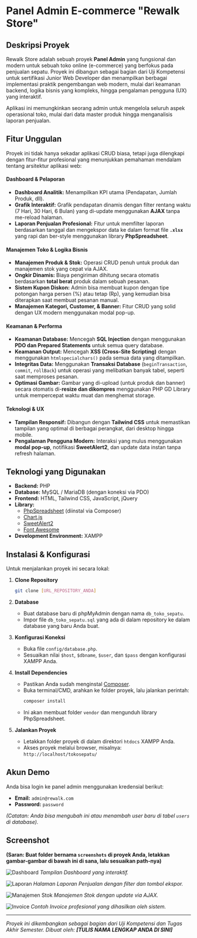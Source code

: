 # Panel Admin E-commerce "Rewalk Store"

##  Deskripsi Proyek

Rewalk Store adalah sebuah proyek **Panel Admin** yang fungsional dan modern untuk sebuah toko online (e-commerce) yang berfokus pada penjualan sepatu. Proyek ini dibangun sebagai bagian dari Uji Kompetensi untuk sertifikasi Junior Web Developer dan menampilkan berbagai implementasi praktik pengembangan web modern, mulai dari keamanan backend, logika bisnis yang kompleks, hingga pengalaman pengguna (UX) yang interaktif.

Aplikasi ini memungkinkan seorang admin untuk mengelola seluruh aspek operasional toko, mulai dari data master produk hingga menganalisis laporan penjualan.

## Fitur Unggulan

Proyek ini tidak hanya sekadar aplikasi CRUD biasa, tetapi juga dilengkapi dengan fitur-fitur profesional yang menunjukkan pemahaman mendalam tentang arsitektur aplikasi web:

#### Dashboard & Pelaporan
* **Dashboard Analitik:** Menampilkan KPI utama (Pendapatan, Jumlah Produk, dll).
* **Grafik Interaktif:** Grafik pendapatan dinamis dengan filter rentang waktu (7 Hari, 30 Hari, 6 Bulan) yang di-update menggunakan **AJAX** tanpa me-reload halaman.
* **Laporan Penjualan Profesional:** Fitur untuk memfilter laporan berdasarkan tanggal dan mengekspor data ke dalam format file **`.xlsx`** yang rapi dan ber-style menggunakan library **PhpSpreadsheet**.

#### Manajemen Toko & Logika Bisnis
* **Manajemen Produk & Stok:** Operasi CRUD penuh untuk produk dan manajemen stok yang cepat via AJAX.
* **Ongkir Dinamis:** Biaya pengiriman dihitung secara otomatis berdasarkan **total berat** produk dalam sebuah pesanan.
* **Sistem Kupon Diskon:** Admin bisa membuat kupon dengan tipe potongan harga persen (%) atau tetap (Rp), yang kemudian bisa diterapkan saat membuat pesanan manual.
* **Manajemen Kategori, Customer, & Banner:** Fitur CRUD yang solid dengan UX modern menggunakan modal pop-up.

#### Keamanan & Performa
* **Keamanan Database:** Mencegah **SQL Injection** dengan menggunakan **PDO dan Prepared Statements** untuk semua query database.
* **Keamanan Output:** Mencegah **XSS (Cross-Site Scripting)** dengan menggunakan `htmlspecialchars()` pada semua data yang ditampilkan.
* **Integritas Data:** Menggunakan **Transaksi Database** (`beginTransaction`, `commit`, `rollBack`) untuk operasi yang melibatkan banyak tabel, seperti saat memproses pesanan.
* **Optimasi Gambar:** Gambar yang di-upload (untuk produk dan banner) secara otomatis di-**resize dan dikompres** menggunakan PHP GD Library untuk mempercepat waktu muat dan menghemat storage.

#### Teknologi & UX
* **Tampilan Responsif:** Dibangun dengan **Tailwind CSS** untuk memastikan tampilan yang optimal di berbagai perangkat, dari desktop hingga mobile.
* **Pengalaman Pengguna Modern:** Interaksi yang mulus menggunakan **modal pop-up**, notifikasi **SweetAlert2**, dan update data instan tanpa refresh halaman.

## Teknologi yang Digunakan

* **Backend:** PHP
* **Database:** MySQL / MariaDB (dengan koneksi via PDO)
* **Frontend:** HTML, Tailwind CSS, JavaScript, jQuery
* **Library:**
    * [PhpSpreadsheet](https://github.com/PHPOffice/PhpSpreadsheet) (diinstal via Composer)
    * [Chart.js](https://www.chartjs.org/)
    * [SweetAlert2](https://sweetalert2.github.io/)
    * [Font Awesome](https://fontawesome.com/)
* **Development Environment:** XAMPP

## Instalasi & Konfigurasi

Untuk menjalankan proyek ini secara lokal:

1.  **Clone Repository**
    ```bash
    git clone [URL_REPOSITORY_ANDA]
    ```
2.  **Database**
    * Buat database baru di phpMyAdmin dengan nama `db_toko_sepatu`.
    * Impor file `db_toko_sepatu.sql` yang ada di dalam repository ke dalam database yang baru Anda buat.

3.  **Konfigurasi Koneksi**
    * Buka file `config/database.php`.
    * Sesuaikan nilai `$host`, `$dbname`, `$user`, dan `$pass` dengan konfigurasi XAMPP Anda.

4.  **Install Dependencies**
    * Pastikan Anda sudah menginstal [Composer](https://getcomposer.org/).
    * Buka terminal/CMD, arahkan ke folder proyek, lalu jalankan perintah:
        ```bash
        composer install
        ```
    * Ini akan membuat folder `vendor` dan mengunduh library PhpSpreadsheet.

5.  **Jalankan Proyek**
    * Letakkan folder proyek di dalam direktori `htdocs` XAMPP Anda.
    * Akses proyek melalui browser, misalnya: `http://localhost/tokosepatu/`

## Akun Demo

Anda bisa login ke panel admin menggunakan kredensial berikut:

-   **Email:** `admin@rewalk.com`
-   **Password:** `password`

*(Catatan: Anda bisa mengubah ini atau menambah user baru di tabel `users` di database).*

## Screenshot

**(Saran: Buat folder bernama `screenshots` di proyek Anda, letakkan gambar-gambar di bawah ini di sana, lalu sesuaikan path-nya)**

![Dashboard](screenshots/dashboard.png)
_Tampilan Dashboard yang interaktif._

![Laporan](screenshots/laporan.png)
_Halaman Laporan Penjualan dengan filter dan tombol ekspor._

![Manajemen Stok](screenshots/stok.png)
_Manajemen Stok dengan update via AJAX._

![Invoice](screenshots/invoice.png)
_Contoh Invoice profesional yang dihasilkan oleh sistem._

---

*Proyek ini dikembangkan sebagai bagian dari Uji Kompetensi dan Tugas Akhir Semester.*
*Dibuat oleh: **[TULIS NAMA LENGKAP ANDA DI SINI]***
